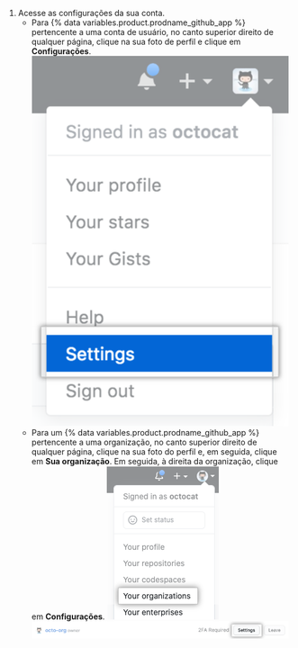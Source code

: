 1. Acesse as configurações da sua conta.
   - Para {% data variables.product.prodname_github_app %} pertencente a uma conta de usuário, no canto superior direito de qualquer página, clique na sua foto de perfil e clique em **Configurações**. ![Ícone Settings (Configurações) na barra de usuário](/assets/images/settings/userbar-account-settings_post2dot12.png)
   - Para um {% data variables.product.prodname_github_app %} pertencente a uma organização, no canto superior direito de qualquer página, clique na sua foto do perfil e, em seguida, clique em **Sua organização**. Em seguida, à direita da organização, clique em **Configurações**. ![Suas organizações no menu de perfil](/assets/images/help/profile/your-organizations.png) ![Botão de configurações](/assets/images/help/organizations/settings-button.png)
